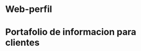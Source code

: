 # Web-perfil
<h1>Portafolio de informacion para clientes</h1
! [Anotación 2020-09-09 174125] (https://user-images.githubusercontent.com/64312487/92658097-f7e8e000-f2c3-11ea-91c8-6c6c1d883494.png)
